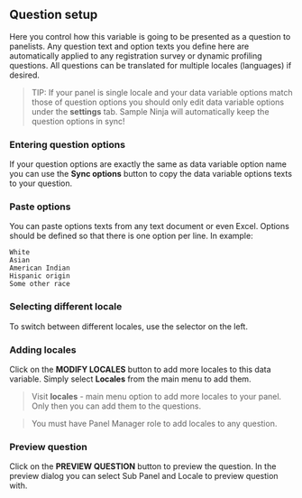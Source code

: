 ## Question setup

Here you control how this variable is going to be presented as a question to panelists. Any question text and option texts you define here are automatically applied to any registration survey or dynamic profiling questions. All questions can be translated for multiple locales (languages) if desired.

> TIP: If your panel is single locale and your data variable options match those of question options you should only edit data variable options under the **settings** tab. Sample Ninja will automatically keep the question options in sync!

### Entering question options
If your question options are exactly the same as data variable option name you can use the **Sync options** button to copy the data variable options texts to your question.

### Paste options
You can paste options texts from any text document or even Excel. Options should be defined so that there is one option per line. In example:

```
White
Asian
American Indian
Hispanic origin
Some other race
```

### Selecting different locale
To switch between different locales, use the selector on the left.

### Adding locales
Click on the **MODIFY LOCALES** button to add more locales to this data variable. Simply select **Locales** from the main menu to add them. 

> Visit **locales** - main menu option to add more locales to your panel. Only then you can add them to the questions.

> You must have Panel Manager role to add locales to any question.

### Preview question
Click on the **PREVIEW QUESTION** button to preview the question. In the preview dialog you can select Sub Panel and Locale to preview question with.
